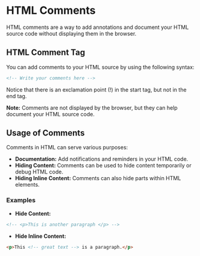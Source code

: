 # HTML Comments
HTML comments are a way to add annotations and document your HTML source code without displaying them in the browser.
## HTML Comment Tag
You can add comments to your HTML source by using the following syntax:

```html
<!-- Write your comments here -->
```

Notice that there is an exclamation point (!) in the start tag, but not in the end tag.

**Note:** Comments are not displayed by the browser, but they can help document your HTML source code.

## Usage of Comments

Comments in HTML can serve various purposes:

- **Documentation:** Add notifications and reminders in your HTML code.
- **Hiding Content:** Comments can be used to hide content temporarily or debug HTML code.
- **Hiding Inline Content:** Comments can also hide parts within HTML elements.

### Examples

- **Hide Content:**

```html
<!-- <p>This is another paragraph </p> -->
```

- **Hide Inline Content:**

```html
<p>This <!-- great text --> is a paragraph.</p>
```
